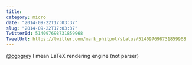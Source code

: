 ```yaml
---
title: 
category: micro
date: "2014-09-22T17:03:37"
slug: "2014-09-22T17:03:37"
TwitterId: 514097698731859968
TweetUrl: https://twitter.com/mark_philpot/status/514097698731859968
---
```


[@cgpgrey](https://twitter.com/cgpgrey) I mean LaTeX rendering engine (not
parser)
